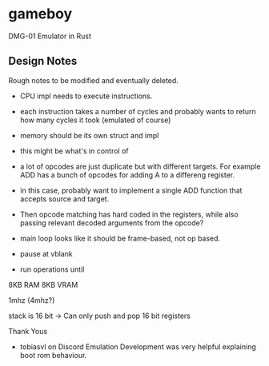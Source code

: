 # gameboy
DMG-01 Emulator in Rust


## Design Notes

Rough notes to be modified and eventually deleted.

- CPU impl needs to execute instructions.
- each instruction takes a number of cycles and probably wants to return how many cycles it took (emulated of course)

- memory should be its own struct and impl
- this might be what's in control of


- a lot of opcodes are just duplicate but with different targets. For example ADD has a bunch of opcodes for adding A to a differeng register.
- in this case, probably want to implement a single ADD function that accepts source and target.
- Then opcode matching has hard coded in the registers, while also passing relevant decoded arguments from the opcode?



- main loop looks like it should be frame-based, not op based.

- pause at vblank

- run operations until


8KB RAM
8KB VRAM

1mhz (4mhz?)

stack is 16 bit -> Can only push and pop 16 bit registers





Thank Yous

- tobiasvl on Discord Emulation Development was very helpful explaining boot rom behaviour.
